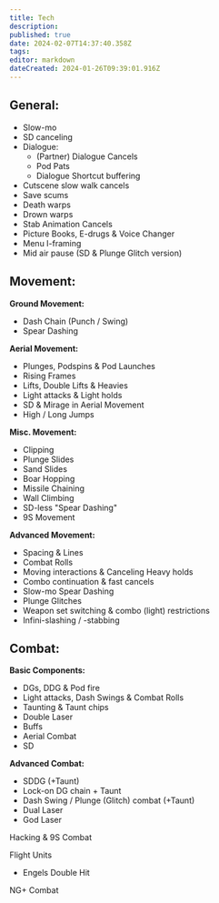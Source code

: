 ```yaml
---
title: Tech
description: 
published: true
date: 2024-02-07T14:37:40.358Z
tags: 
editor: markdown
dateCreated: 2024-01-26T09:39:01.916Z
---
```


## General:
- Slow-mo
- SD canceling
- Dialogue:
	- (Partner) Dialogue Cancels
	- Pod Pats
	- Dialogue Shortcut buffering
- Cutscene slow walk cancels
- Save scums
- Death warps
- Drown warps
- Stab Animation Cancels
- Picture Books, E-drugs & Voice Changer
- Menu I-framing
- Mid air pause (SD & Plunge Glitch version)

## Movement:
**Ground Movement:**
- Dash Chain (Punch / Swing)
- Spear Dashing

**Aerial Movement:**
- Plunges, Podspins & Pod Launches
- Rising Frames
- Lifts, Double Lifts & Heavies
- Light attacks & Light holds
- SD & Mirage in Aerial Movement
- High / Long Jumps

**Misc. Movement:**
- Clipping
- Plunge Slides
- Sand Slides 
- Boar Hopping
- Missile Chaining
- Wall Climbing
- SD-less "Spear Dashing"
- 9S Movement

**Advanced Movement:**
- Spacing & Lines
- Combat Rolls
- Moving interactions & Canceling Heavy holds
- Combo continuation & fast cancels 
- Slow-mo Spear Dashing
- Plunge Glitches
- Weapon set switching & combo (light) restrictions
- Infini-slashing / -stabbing 
## Combat:
**Basic Components:**
- DGs, DDG & Pod fire
- Light attacks, Dash Swings & Combat Rolls
- Taunting & Taunt chips
- Double Laser
- Buffs
- Aerial Combat
- SD

**Advanced Combat:**
- SDDG (+Taunt)
- Lock-on DG chain + Taunt
- Dash Swing / Plunge (Glitch) combat (+Taunt)
- Dual Laser
- God Laser

Hacking & 9S Combat

Flight Units
- Engels Double Hit

NG+ Combat